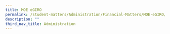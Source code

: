 ```yaml
---
title: MOE eGIRO
permalink: /student-matters/Administration/Financial-Matters/MOE-eGIRO/
description: ""
third_nav_title: Administration
---
```


